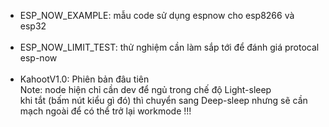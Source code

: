 <!-- ## <b>Todo:</b>
### esp32 hiện có 3 cách giao tiếp
1. WIFI host/ client thông qua router  (lượng data lớn, tốn điện nên bỏ) 
2. BLE (bluetooth low energy) (lượng data nhỏ, ít tốn điện)
3. ESP_NOW (một dạng protocal mới phát triển dựa trên wifi của espressif) tốn điện nhưng range (khoảng cách giao tiếp) cao hơn nhiều so với wifi hay BLE (lượng data nhỏ, tương đối ít tốn điện)
### Hiện mình đang có 2 vấn đề cần các bạn nghiên cứu để chọn sau khi có board để test nha :D hoặc nếu chưa có mn seach gg thêm thông tin vào file này cũng được nha thks
1. ESP_NOW có sẵn API nhưng số lượng kết nối trong khoảng từ 6-20 thiết bị (có thể sẽ thiếu) mình chưa tìm hiểu sâu nhưng cũng có thể tăng số lượng thì phải, ESP_NOW thì tương thích với ESP8266 (lap dư số lượng để test đó)
2. BLE cũng có sẵn NHIỀU APIs (tạm gọi nha) như:
- BLE connect Peer-to-Peer (kết nối và truyền tín hiệu liên tục giữa 2 nút, Qa coi sơ qua thì thấy kết nối được khoảng 6 cái) https://www.esp32.com/viewtopic.php?t=954
- BLE MESH
https://www.youtube.com/watch?v=GG8JtFNiHw0 thấy cũng được đó :v nhưng không thấy nhận mà chỉ gửi nhanh thôi 
- BLE BOARDCAST (chưa rõ nhiều cái boardcast sẽ sảy ra chuyện gì)
<br/> Dựa trên 2 chuẩn protocal là GAP và GATT. doc: https://www.espressif.com/sites/default/files/documentation/esp32_bluetooth_architecture_en.pdf  -->

- ESP_NOW_EXAMPLE: mẫu code sử dụng espnow cho esp8266 và esp32
</br> </br>
- ESP_NOW_LIMIT_TEST: thử nghiệm cần làm sắp tới để đánh giá protocal esp-now 
</br> </br>
- KahootV1.0: Phiên bản đâu tiên </br>
  Note: node hiện chỉ cần dev để ngủ trong chế độ Light-sleep </br>
   khi tắt (bấm nút kiểu gì đó) thì chuyển sang Deep-sleep nhưng sẽ cần mạch ngoài để có thể trở lại workmode !!!
